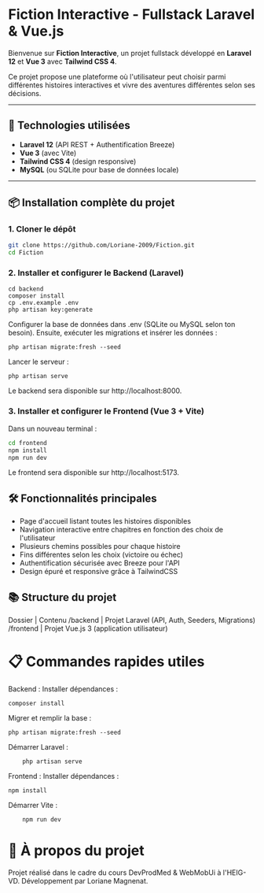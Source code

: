 # Fiction Interactive - Fullstack Laravel & Vue.js

Bienvenue sur **Fiction Interactive**, un projet fullstack développé en **Laravel 12** et **Vue 3** avec **Tailwind CSS 4**.

Ce projet propose une plateforme où l'utilisateur peut choisir parmi différentes histoires interactives et vivre des aventures différentes selon ses décisions.

---

## 🚀 Technologies utilisées

- **Laravel 12** (API REST + Authentification Breeze)
- **Vue 3** (avec Vite)
- **Tailwind CSS 4** (design responsive)
- **MySQL** (ou SQLite pour base de données locale)

---

## 📦 Installation complète du projet

### 1. Cloner le dépôt

```bash
git clone https://github.com/Loriane-2009/Fiction.git
cd Fiction
```

### 2. Installer et configurer le Backend (Laravel)
```
cd backend
composer install
cp .env.example .env
php artisan key:generate
```
Configurer la base de données dans .env (SQLite ou MySQL selon ton besoin).
Ensuite, exécuter les migrations et insérer les données :
```
php artisan migrate:fresh --seed
```
Lancer le serveur :
```
php artisan serve
```
Le backend sera disponible sur http://localhost:8000.

### 3. Installer et configurer le Frontend (Vue 3 + Vite)
Dans un nouveau terminal :
```bash
cd frontend
npm install
npm run dev
```
Le frontend sera disponible sur http://localhost:5173.

## 🛠️ Fonctionnalités principales
- Page d'accueil listant toutes les histoires disponibles
- Navigation interactive entre chapitres en fonction des choix de l'utilisateur
- Plusieurs chemins possibles pour chaque histoire
- Fins différentes selon les choix (victoire ou échec)
- Authentification sécurisée avec Breeze pour l'API
- Design épuré et responsive grâce à TailwindCSS

## 📚 Structure du projet
Dossier | Contenu
/backend | Projet Laravel (API, Auth, Seeders, Migrations)
/frontend | Projet Vue.js 3 (application utilisateur)

# 📋 Commandes rapides utiles

Backend :
    Installer dépendances :
```
composer install
```
Migrer et remplir la base :
```
php artisan migrate:fresh --seed
```
Démarrer Laravel :
```
    php artisan serve
```
Frontend :
    Installer dépendances :
```
npm install
```
Démarrer Vite :
```
    npm run dev
```
# 🎯 À propos du projet
Projet réalisé dans le cadre du cours DevProdMed & WebMobUi à l'HEIG-VD.
Développement par Loriane Magnenat.
